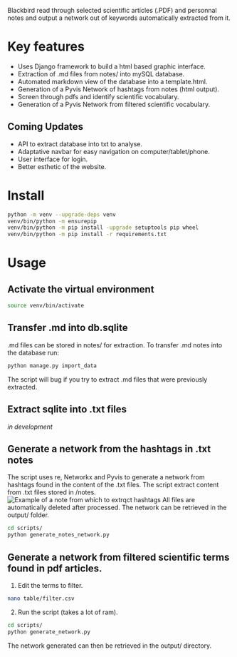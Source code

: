 
Blackbird read through selected scientific articles (.PDF) and personnal notes and output a network out of 
keywords automatically extracted from it.

# Key features
- Uses Django framework to build a html based graphic interface.
- Extraction of .md files from notes/ into mySQL database.
- Automated markdown view of the database into a template.html.
- Generation of a Pyvis Network of hashtags from notes (html output).
- Screen through pdfs and identify scientific vocabulary.
- Generation of a Pyvis Network from filtered scientific vocabulary.

## Coming Updates
- API to extract database into txt to analyse.
- Adaptative navbar for easy navigation on computer/tablet/phone.
- User interface for login.
- Better esthetic of the website.

# Install
```bash
python -m venv --upgrade-deps venv
venv/bin/python -m ensurepip
venv/bin/python -m pip install -upgrade setuptools pip wheel
venv/bin/python -m pip install -r requirements.txt
```

# Usage
## Activate the virtual environment
```bash
source venv/bin/activate
```

## Transfer .md into db.sqlite
.md files can be stored in notes/ for extraction. To transfer .md notes into the database run:
```bash
python manage.py import_data
```
The script will bug if you try to extract .md files that were previously extracted.

## Extract sqlite into .txt files
_in development_

## Generate a network from the hashtags in .txt notes
The script uses re, Networkx and Pyvis to generate a network from hashtags found in the content of the .txt files.
 The script extract content from .txt files stored in /notes.
![Example of a note from which to extrqct hashtags](https://ibb.co/8420Xhjd)
 All files are automatically deleted after processed.
 The network can be retrieved in the output/ folder.
```bash
cd scripts/
python generate_notes_network.py
```

## Generate a network from filtered scientific terms found in pdf articles.
1) Edit the terms to filter.
```bash
nano table/filter.csv
```
2) Run the script (takes a lot of ram).
```bash
cd scripts/
python generate_network.py
```
The network generated can then be retrieved in the output/ directory.
